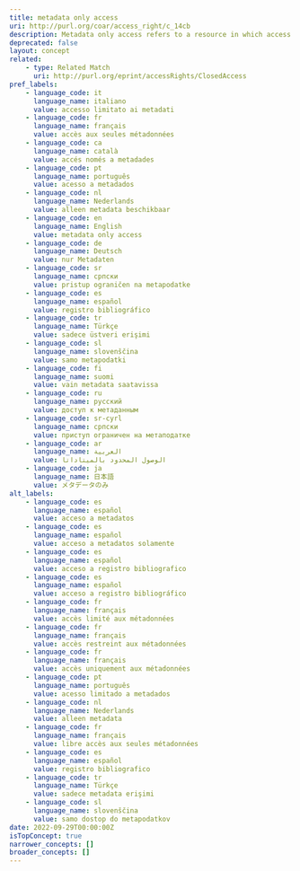 ```yaml
---
title: metadata only access
uri: http://purl.org/coar/access_right/c_14cb
description: Metadata only access refers to a resource in which access is limited to metadata only. The resource itself is described by the metadata, but neither is directly available through the system or platform nor can be referenced to an open access copy in an external journal or trustworthy archive.
deprecated: false
layout: concept
related:
    - type: Related Match
      uri: http://purl.org/eprint/accessRights/ClosedAccess
pref_labels:
    - language_code: it
      language_name: italiano
      value: accesso limitato ai metadati
    - language_code: fr
      language_name: français
      value: accès aux seules métadonnées
    - language_code: ca
      language_name: català
      value: accés només a metadades
    - language_code: pt
      language_name: português
      value: acesso a metadados
    - language_code: nl
      language_name: Nederlands
      value: alleen metadata beschikbaar
    - language_code: en
      language_name: English
      value: metadata only access
    - language_code: de
      language_name: Deutsch
      value: nur Metadaten
    - language_code: sr
      language_name: српски
      value: pristup ograničen na metapodatke
    - language_code: es
      language_name: español
      value: registro bibliográfico
    - language_code: tr
      language_name: Türkçe
      value: sadece üstveri erişimi
    - language_code: sl
      language_name: slovenščina
      value: samo metapodatki
    - language_code: fi
      language_name: suomi
      value: vain metadata saatavissa
    - language_code: ru
      language_name: русский
      value: доступ к метаданным
    - language_code: sr-cyrl
      language_name: српски
      value: приступ ограничен на метаподатке
    - language_code: ar
      language_name: العربية
      value: الوصول المحدود بالميتاداتا
    - language_code: ja
      language_name: 日本語
      value: メタデータのみ
alt_labels:
    - language_code: es
      language_name: español
      value: acceso a metadatos
    - language_code: es
      language_name: español
      value: acceso a metadatos solamente
    - language_code: es
      language_name: español
      value: acceso a registro bibliografico
    - language_code: es
      language_name: español
      value: acceso a registro bibliográfico
    - language_code: fr
      language_name: français
      value: accès limité aux métadonnées
    - language_code: fr
      language_name: français
      value: accès restreint aux métadonnées
    - language_code: fr
      language_name: français
      value: accès uniquement aux métadonnées
    - language_code: pt
      language_name: português
      value: acesso limitado a metadados
    - language_code: nl
      language_name: Nederlands
      value: alleen metadata
    - language_code: fr
      language_name: français
      value: libre accès aux seules métadonnées
    - language_code: es
      language_name: español
      value: registro bibliografico
    - language_code: tr
      language_name: Türkçe
      value: sadece metadata erişimi
    - language_code: sl
      language_name: slovenščina
      value: samo dostop do metapodatkov
date: 2022-09-29T00:00:00Z
isTopConcept: true
narrower_concepts: []
broader_concepts: []
---
```


